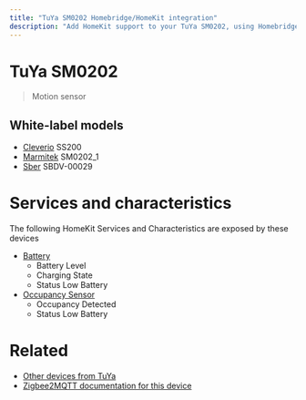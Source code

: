 ```yaml
---
title: "TuYa SM0202 Homebridge/HomeKit integration"
description: "Add HomeKit support to your TuYa SM0202, using Homebridge, Zigbee2MQTT and homebridge-z2m."
---
```

<!---
This file has been GENERATED using src/docgen/docgen.ts
DO NOT EDIT THIS FILE MANUALLY!
-->
# TuYa SM0202
> Motion sensor


## White-label models
* [Cleverio](../index.md#cleverio) SS200
* [Marmitek](../index.md#marmitek) SM0202_1
* [Sber](../index.md#sber) SBDV-00029

# Services and characteristics
The following HomeKit Services and Characteristics are exposed by
these devices

* [Battery](../../battery.md)
  * Battery Level
  * Charging State
  * Status Low Battery
* [Occupancy Sensor](../../sensors.md)
  * Occupancy Detected
  * Status Low Battery


# Related
* [Other devices from TuYa](../index.md#tuya)
* [Zigbee2MQTT documentation for this device](https://www.zigbee2mqtt.io/devices/SM0202.html)
